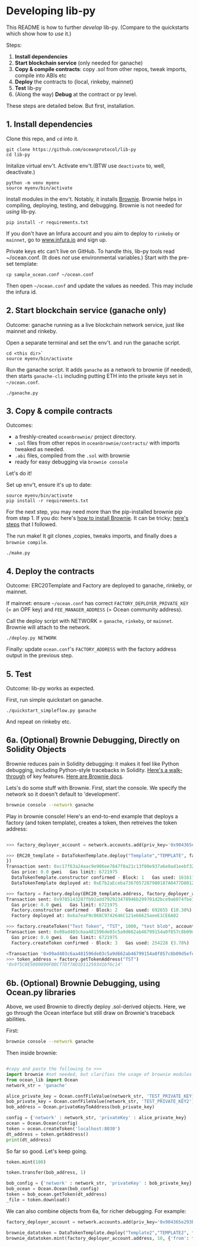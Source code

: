 # Developing lib-py

This README is how to further *develop* lib-py. (Compare to the quickstarts which show how to *use* it.)

Steps:
1. **Install dependencies**
1. **Start blockchain service** (only needed for ganache)
1. **Copy & compile contracts**: copy .sol from other repos, tweak imports, compile into ABIs etc
1. **Deploy** the contracts to {local, rinkeby, mainnet}
1. **Test** lib-py
1. (Along the way) **Debug** at the contract or py level.

These steps are detailed below. But first, installation. 

## 1. Install dependencies 

Clone this repo, and `cd` into it.
```console
git clone https://github.com/oceanprotocol/lib-py
cd lib-py
```

Initalize virtual env't. Activate env't.(BTW use `deactivate` to, well, deactivate.)
```console
python -m venv myenv
source myenv/bin/activate 
```

Install modules in the env't. Notably, it installs [Brownie](https://eth-brownie.readthedocs.io). Brownie helps in compiling, deploying, testing, and debugging. Brownie is not needed for *using* lib-py.
```
pip install -r requirements.txt 
```

If you don't have an Infura account and you aim to deploy to `rinkeby` or `mainnet`, go to www.infura.io and sign up.

Private keys etc can't live on GitHub. To handle this, lib-py tools read ~/ocean.conf. (It does *not* use environmental variables.) Start with the pre-set template:
```console
cp sample_ocean.conf ~/ocean.conf
```

Then open `~/ocean.conf` and update the values as needed. This may include the infura id.

## 2. Start blockchain service (ganache only)

Outcome: ganache running as a live blockchain network service, just like mainnet and rinkeby.

Open a separate terminal and set the env't. and run the ganache script. 
```console
cd <this dir>`
source myenv/bin/activate
```

Run the ganache script. It adds `ganache` as a network to brownie (if needed), then starts `ganache-cli` including putting ETH into the private keys set in `~/ocean.conf`.
```console
./ganache.py
```

## 3. Copy & compile contracts

Outcomes: 
- a freshly-created `oceanbrownie/` project directory. 
- `.sol` files from other repos in `oceanbrownie/contracts/` with imports tweaked as needed.
- `.abi` files, compiled from the `.sol` with brownie
- ready for easy debugging via `brownie console`

Let's do it! 

Set up env't, ensure it's up to date:
```console
source myenv/bin/activate
pip install -r requirements.txt 
```

For the next step, you may need more than the pip-installed brownie pip from step 1. If you do: here's [how to install Brownie](https://medium.com/@iamdefinitelyahuman/getting-started-with-brownie-part-1-9b2181f4cb99). It can be tricky; [here's steps](https://github.com/trentmc/brownie-instrs/blob/master/README_install.md) that I followed.

The run make! It git clones ,copies, tweaks imports, and finally does a `brownie compile`.
```console
./make.py
```

## 4. Deploy the contracts
Outcome: ERC20Template and Factory are deployed to ganache, rinkeby, or mainnet.

If mainnet: ensure `~/ocean.conf` has correct `FACTORY_DEPLOYER_PRIVATE_KEY` (= an OPF key) and `FEE_MANAGER_ADDRESS` (= Ocean community address).

Call the deploy script with NETWORK = `ganache`, `rinkeby`, or `mainnet`. Brownie will attach to the network.
```console
./deploy.py NETWORK
```

Finally: update `ocean.conf`'s `FACTORY_ADDRESS` with the factory address output in the previous step.

## 5. Test 
Outcome: lib-py works as expected.

First, run simple quickstart on ganache. 
```console
./quickstart_simpleflow.py ganache
```

And repeat on rinkeby etc.

## 6a. (Optional) Brownie Debugging, Directly on Solidity Objects

Brownie reduces pain in Solidity debugging: it makes it feel like Python debugging, including Python-style tracebacks in Solidity. [Here's a walk-through](https://medium.com/better-programming/getting-started-with-brownie-part-3-ef6bfa9867d7) of key features. [Here are Brownie docs](https://eth-brownie.readthedocs.io). 

Lets's do some stuff with Brownie. First, start the console. We specify the network so it doesn't default to 'development'.
```bash
brownie console --network ganache
```

Play in brownie console! Here's an end-to-end example that deploys a factory (and token template), creates a token, then retreives the token address:
```python

>>> factory_deployer_account = network.accounts.add(priv_key='0x904365e293b9fab9bd11bddd39082396d56d30779efbb3ffb0a6089027902c4a')

>>> ERC20_template = DataTokenTemplate.deploy("Template","TEMPLATE", factory_deployer_account.address, 1000, "blob", factory_deployer_account.address, {'from':factory_deployer_account
})                                                                                                                                                                                     
Transaction sent: 0xc17f63a24aac9e906ee7847f8a21c13f00e937a6e0ad1eebf32b412f347f380b
  Gas price: 0.0 gwei   Gas limit: 6721975
  DataTokenTemplate.constructor confirmed - Block: 1   Gas used: 1616110 (24.04%)
  DataTokenTemplate deployed at: 0xE7b2aEceba7367057287980187A0477D8012C4F9

>>> factory = Factory.deploy(ERC20_template.address, factory_deployer_account.address, {'from':factory_deployer_account})                                                              
Transaction sent: 0x9785143287fb92add792923478946b299701d2bce9a6074fbe7e1d0a1b77bd93
  Gas price: 0.0 gwei   Gas limit: 6721975
  Factory.constructor confirmed - Block: 2   Gas used: 692655 (10.30%)
  Factory deployed at: 0x6a7eaF9c068C9742646C121e66625aeeE1CE6A02

>>> factory.createToken("Test Token", "TST", 1000, "test blob", accounts[0].address, {'from':accounts[0]})                                                                             
Transaction sent: 0x09ad403c6aa481596de03c5a9d662ab46799154a0f857c8b09d5efd3bc4f06bf
  Gas price: 0.0 gwei   Gas limit: 6721975
  Factory.createToken confirmed - Block: 3   Gas used: 254228 (3.78%)

<Transaction '0x09ad403c6aa481596de03c5a9d662ab46799154a0f857c8b09d5efd3bc4f06bf'>
>>> token_address = factory.getTokenAddress("TST")
'0x9f5C0E5080890F00Cf7Df7AD1D112503d1bf6c14'

```

## 6b. (Optional) Brownie Debugging, using Ocean.py libraries

Above, we used Brownie to directly deploy .sol-derived objects. Here, we go through the Ocean interface but still draw on Brownie's traceback abilities.

First:
```bash
brownie console --network ganache
```

Then inside brownie:
```python

#copy and paste the following to >>>
import brownie #not needed, but clarifies the usage of brownie modules
from ocean_lib import Ocean
network_str = 'ganache' 

alice_private_key = Ocean.confFileValue(network_str, 'TEST_PRIVATE_KEY1')
bob_private_key = Ocean.confFileValue(network_str, 'TEST_PRIVATE_KEY2')
bob_address = Ocean.privateKeyToAddress(bob_private_key)

config = {'network' : network_str, 'privateKey' : alice_private_key}
ocean = Ocean.Ocean(config)
token = ocean.createToken('localhost:8030')
dt_address = token.getAddress()
print(dt_address)
```

So far so good. Let's keep going.
```python
token.mint(100)

token.transfer(bob_address, 1)

bob_config = {'network' : network_str, 'privateKey' : bob_private_key}
bob_ocean = Ocean.Ocean(bob_config)
token = bob_ocean.getToken(dt_address)
_file = token.download()
```

We can also combine objects from 6a, for richer debugging. For example:
```python
factory_deployer_account = network.accounts.add(priv_key='0x904365e293b9fab9bd11bddd39082396d56d30779efbb3ffb0a6089027902c4a')

brownie_datatoken = DataTokenTemplate.deploy("Template2","TEMPLATE2", factory_deployer_account.address, 1000, "blob", factory_deployer_account.address, {'from' : factory_deployer_account}) 
brownie_datatoken.mint(factory_deployer_account.address, 10, {'from': factory_deployer_account, 'value':100000000000})
```
